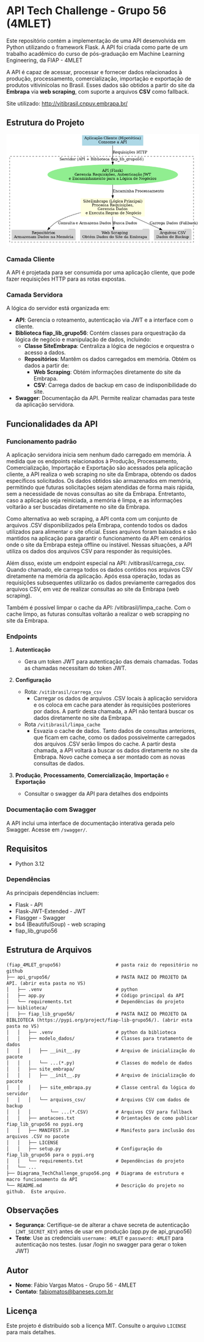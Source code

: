 
# API Tech Challenge - Grupo 56 (4MLET)

Este repositório contém a implementação de uma API desenvolvida em Python utilizando o framework Flask. A API foi criada como parte de um trabalho acadêmico do curso de pós-graduação em Machine Learning Engineering, da FIAP - 4MLET

A API é capaz de acessar, processar e fornecer dados relacionados à produção, processamento, comercialização, importação e exportação de produtos vitivinícolas no Brasil. Esses dados são obtidos a partir do site da **Embrapa** via **web scraping**, com suporte a arquivos **CSV** como fallback.

Site utilizado: http://vitibrasil.cnpuv.embrapa.br/

## Estrutura do Projeto

![](./Diagrama_TechChallenge_grupo56.png)

### Camada Cliente
A API é projetada para ser consumida por uma aplicação cliente, que pode fazer requisições HTTP para as rotas expostas.

### Camada Servidora
A lógica do servidor está organizada em:
- **API**: Gerencia o roteamento, autenticação via JWT e a interface com o cliente.
- **Biblioteca fiap_lib_grupo56**: Contém classes para orquestração da lógica de negócio e manipulação de dados, incluindo:
  - **Classe SiteEmbrapa**: Centraliza a lógica de negócios e orquestra o acesso a dados.
  - **Repositórios**: Mantêm os dados carregados em memória.  Obtém os dados a partir de:
     - **Web Scraping**: Obtém informações diretamente do site da Embrapa.
     - **CSV**: Carrega dados de backup em caso de indisponibilidade do site.
- **Swagger**: Documentação da API.  Permite realizar chamadas para teste da aplicação servidora.     

## Funcionalidades da API

### Funcionamento padrão
A aplicação servidora inicia sem nenhum dado carregado em memória. À medida que os endpoints relacionados à Produção, Processamento, Comercialização, Importação e Exportação são acessados pela aplicação cliente, a API realiza o web scraping no site da Embrapa, obtendo os dados específicos solicitados. Os dados obtidos são armazenados em memória, permitindo que futuras solicitações sejam atendidas de forma mais rápida, sem a necessidade de novas consultas ao site da Embrapa. Entretanto, caso a aplicação seja reiniciada, a memória é limpa, e as informações voltarão a ser buscadas diretamente no site da Embrapa.

Como alternativa ao web scraping, a API conta com um conjunto de arquivos .CSV disponibilizados pela Embrapa, contendo todos os dados utilizados para alimentar o site oficial. Esses arquivos foram baixados e são mantidos na aplicação para garantir o funcionamento da API em cenários onde o site da Embrapa esteja offline ou instável. Nessas situações, a API utiliza os dados dos arquivos CSV para responder às requisições.

Além disso, existe um endpoint especial na API: /vitibrasil/carrega_csv. Quando chamado, ele carrega todos os dados contidos nos arquivos CSV diretamente na memória da aplicação. Após essa operação, todas as requisições subsequentes utilizarão os dados previamente carregados dos arquivos CSV, em vez de realizar consultas ao site da Embrapa (web scraping).

Também é possível limpar o cache da API: /vitibrasil/limpa_cache.  Com o cache limpo, as futuras consultas voltarão a realizar o web scrapping no site da Embrapa.

### Endpoints
1. **Autenticação**
   - Gera um token JWT para autenticação das demais chamadas.  Todas as chamadas necessitam do token JWT.

2. **Configuração**
   - Rota: `/vitibrasil/carrega_csv`
      - Carregar os dados de arquivos .CSV locais à aplicação servidora e os coloca em cache para atender às requisições posteriores por dados.  A partir desta chamada, a API não tentará buscar os dados diretamente no site da Embrapa.
   - Rota `/vitibrasil/limpa_cache`
      - Esvazia o cache de dados.  Tanto dados de consultas anteriores, que ficam em cache, como os dados possivelmente carregados dos arquivos .CSV serão limpos do cache.  A partir desta chamada, a API voltará a buscar os dados diretamente no site da Embrapa.  Novo cache começa a ser montado com as novas consultas de dados.

3. **Produção**, **Processamento**, **Comercialização**, **Importação** e **Exportação**
   - Consultar o swagger da API para detalhes dos endpoints

### Documentação com Swagger
A API inclui uma interface de documentação interativa gerada pelo Swagger. Acesse em `/swagger/`.

## Requisitos

- Python 3.12

### Dependências
As principais dependências incluem:
- Flask - API
- Flask-JWT-Extended - JWT
- Flasgger - Swagger
- bs4 (BeautifulSoup) - web scraping
- fiap_lib_grupo56


## Estrutura de Arquivos

```
(fiap_4MLET_grupo56)                    # pasta raiz do repositório no github
├── api_grupo56/                        # PASTA RAIZ DO PROJETO DA API. (abrir esta pasta no VS)
│   ├── .venv                           # python
│   ├── app.py                          # Código principal da API
│   └── requirements.txt                # Dependências do projeto
├── biblioteca/                    
│   ├── fiap_lib_grupo56/               # PASTA RAIZ DO PROJETO DA BIBLIOTECA (https://pypi.org/project/fiap-lib-grupo56/). (abrir esta pasta no VS)
│   │   ├── .venv                       # python da biblioteca
│   │   ├── modelo_dados/               # Classes para tratamento de dados
│   │   │   ├── __init__.py             # Arquivo de inicialização do pacote
│   │   │   └── ...(*.py)               # Classes do modelo de dados
│   │   ├── site_embrapa/           
│   │   │   ├── __init__.py             # Arquivo de inicialização do pacote
│   │   │   ├── site_embrapa.py         # Classe central da lógica do servidor
│   │   │   └── arquivos_csv/           # Arquivos CSV com dados de backup
│   │   │       └── ...(*.CSV)          # Arquivos CSV para fallback
│   │   ├── anotacoes.txt               # Orientações de como publicar fiap_lib_grupo56 no pypi.org
│   │   ├── MANIFEST.in                 # Manifesto para inclusão dos arquivos .CSV no pacote
│   │   ├── LICENSE                     
│   │   ├── setup.py                    # Configuração do fiap_lib_grupo56 para o pypi.org
│   │   └── requirements.txt            # Dependências do projeto
│   └── ...
├── Diagrama_TechChallenge_grupo56.png  # Diagrama de estrutura e macro funcionamento da API
└── README.md                           # Descrição do projeto no github.  Este arquivo.
```

## Observações

- **Segurança**: Certifique-se de alterar a chave secreta de autenticação (`JWT_SECRET_KEY`) antes de usar em produção (app.py de api_grupo56)
- **Teste**: Use as credenciais `username: 4MLET` e `password: 4MLET` para autenticação nos testes. (usar /login no swagger para gerar o token JWT)

## Autor
- **Nome**: Fábio Vargas Matos - Grupo 56 - 4MLET
- **Contato**: [fabiomatos@baneses.com.br](mailto:fabiomatos@baneses.com.br)

## Licença
Este projeto é distribuído sob a licença MIT. Consulte o arquivo `LICENSE` para mais detalhes.
